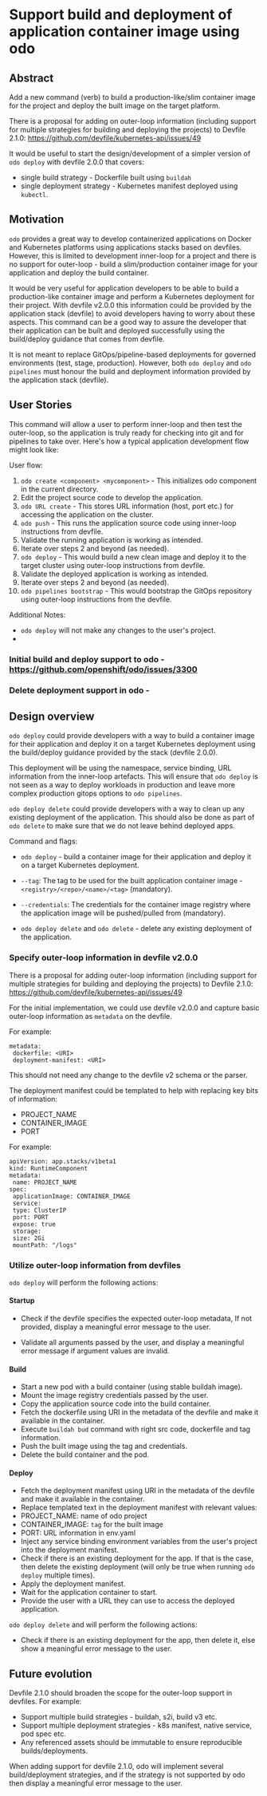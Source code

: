 # Support build and deployment of application container image using odo

## Abstract
Add a new command (verb) to build a production-like/slim container image for the project and deploy the built image on the target platform.

There is a proposal for adding on outer-loop information (including support for multiple strategies for building and deploying the projects) to Devfile 2.1.0: 
https://github.com/devfile/kubernetes-api/issues/49 

It would be useful to start the design/development of a simpler version of `odo deploy` with devfile 2.0.0 that covers:
- single build strategy - Dockerfile built using `buildah`
- single deployment strategy - Kubernetes manifest deployed using `kubectl`.

## Motivation
`odo` provides a great way to develop containerized applications on Docker and Kubernetes platforms using applications stacks based on devfiles. However, this is limited to development inner-loop for a project and there is no support for outer-loop - build a slim/production container image for your application and deploy the build container.

It would be very useful for application developers to be able to build a production-like container image and perform a Kubernetes deployment for their project. With devfile v2.0.0 this information could be provided by the application stack (devfile) to avoid developers having to worry about these aspects. This command can be a good way to assure the developer that their application can be built and deployed successfully using the build/deploy guidance that comes from devfile.

It is not meant to replace GitOps/pipeline-based deployments for governed environments (test, stage, production). However, both `odo deploy` and `odo pipelines` must honour the build and deployment information provided by the application stack (devfile).

## User Stories

This command will allow a user to perform inner-loop and then test the outer-loop, so the application is truly ready for checking into git and for pipelines to take over. Here's how a typical application development flow might look like: 

User flow: 
1. `odo create <component> <mycomponent>` - This initializes odo component in the current directory.
1. Edit the project source code to develop the application.
1. `odo URL create` - This stores URL information (host, port etc.) for accessing the application on the cluster.
1. `odo push` - This runs the application source code using inner-loop instructions from devfile.
1. Validate the running application is working as intended.
1. Iterate over steps 2 and beyond (as needed). 
1. `odo deploy` - This would build a new clean image and deploy it to the target cluster using outer-loop instructions from devfile.
1. Validate the deployed application is working as intended.
1. Iterate over steps 2 and beyond (as needed).
1. `odo pipelines bootstrap` - This would bootstrap the GitOps repository using outer-loop instructions from the devfile. 

Additional Notes: 
- `odo deploy` will not make any changes to the user's project.
- 
### Initial build and deploy support to odo - https://github.com/openshift/odo/issues/3300
### Delete deployment support in odo - <Need an issue on this>

## Design overview
`odo deploy` could provide developers with a way to build a container image for their application and deploy it on a target Kubernetes deployment using the build/deploy guidance provided by the stack (devfile 2.0.0).

This deployment will be using the namespace, service binding, URL information from the inner-loop artefacts. This will ensure that `odo deploy` is not seen as a way to deploy workloads in production and leave more complex production gitops options to `odo pipelines`.

`odo deploy delete` could provide developers with a way to clean up any existing deployment of the application. This should also be done as part of `odo delete` to make sure that we do not leave behind deployed apps.

Command and flags:
- `odo deploy` - build a container image for their application and deploy it on a target Kubernetes deployment.
 - `--tag`: The tag to be used for the built application container image - `<registry>/<repo>/<name>/<tag>` (mandatory).
 - `--credentials`: The credentials for the container image registry where the application image will be pushed/pulled from (mandatory).

- `odo deploy delete` and `odo delete` - delete any existing deployment of the application.
 
### Specify outer-loop information in devfile v2.0.0

There is a proposal for adding outer-loop information (including support for multiple strategies for building and deploying the projects) to Devfile 2.1.0: 
https://github.com/devfile/kubernetes-api/issues/49 

For the initial implementation, we could use devfile v2.0.0 and capture basic outer-loop information as `metadata` on the devfile. 

For example: 
```
metadata:
 dockerfile: <URI>
 deployment-manifest: <URI>
```

This should not need any change to the devfile v2 schema or the parser.

The deployment manifest could be templated to help with replacing key bits of information:
- PROJECT_NAME
- CONTAINER_IMAGE
- PORT

For example: 
```
apiVersion: app.stacks/v1beta1
kind: RuntimeComponent
metadata:
 name: PROJECT_NAME
spec:
 applicationImage: CONTAINER_IMAGE 
 service:
 type: ClusterIP
 port: PORT
 expose: true
 storage:
 size: 2Gi
 mountPath: "/logs"
```

### Utilize outer-loop information from devfiles

`odo deploy` will perform the following actions:

#### Startup
- Check if the devfile specifies the expected outer-loop metadata, If not provided, display a meaningful error message to the user.

- Validate all arguments passed by the user, and display a meaningful error message if argument values are invalid.

#### Build
- Start a new pod with a build container (using stable buildah image).
- Mount the image registry credentials passed by the user.
- Copy the application source code into the build container.
- Fetch the dockerfile using URI in the metadata of the devfile and make it available in the container.
- Execute `buildah bud` command with right src code, dockerfile and tag information.
- Push the built image using the tag and credentials.
- Delete the build container and the pod.

#### Deploy
- Fetch the deployment manifest using URI in the metadata of the devfile and make it available in the container.
- Replace templated text in the deployment manifest with relevant values:
 - PROJECT_NAME: name of odo project
 - CONTAINER_IMAGE: `tag` for the built image
 - PORT: URL information in env.yaml
- Inject any service binding environment variables from the user's project into the deployment manifest.
- Check if there is an existing deployment for the app. If that is the case, then delete the existing deployment (will only be true when running `odo deploy` multiple times).
- Apply the deployment manifest.
- Wait for the application container to start.
- Provide the user with a URL they can use to access the deployed application. 

`odo deploy delete` and will perform the following actions:
- Check if there is an existing deployment for the app, then delete it, else show a meaningful error message to the user. 

## Future evolution

Devfile 2.1.0 should broaden the scope for the outer-loop support in devfiles. For example: 
- Support multiple build strategies - buildah, s2i, build v3 etc.
- Support multiple deployment strategies - k8s manifest, native service, pod spec etc.
- Any referenced assets should be immutable to ensure reproducible builds/deployments.

When adding support for devfile 2.1.0, odo will implement several build/deployment strategies, and if the strategy is not supported by odo then display a meaningful error message to the user.